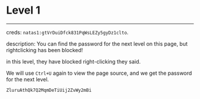 # Level 1

------------------

creds: `natas1:gtVrDuiDfck831PqWsLEZy5gyDz1clto`.

description: You can find the password for the next level on this page, but rightclicking has been blocked!

in this level, they have blocked right-clicking they said.

We will use `Ctrl+U` again to view the page source, and we get the password for the next level.

`ZluruAthQk7Q2MqmDeTiUij2ZvWy2mBi`

